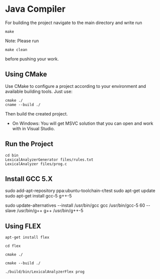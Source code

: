 # Java Compiler
For building the project navigate to the main directory and write run
```
make
```
Note: Please run
```
make clean
```
before pushing your work.


## Using CMake

Use CMake to configure a project according to your environment and available building tools. Just use:

```
cmake ./
cname --build ./
```

Then build the created project.

- On Windows: You will get MSVC solution that you can open and work with in Visual Studio.

## Run the Project

```
cd bin
LexicalAnalyzerGenerator files/rules.txt
LexicalAnalyzer files/prog.c
```

## Install GCC 5.X

sudo add-apt-repository ppa:ubuntu-toolchain-r/test
sudo apt-get update
sudo apt-get install gcc-5 g++-5

sudo update-alternatives --install /usr/bin/gcc gcc /usr/bin/gcc-5 60 --slave /usr/bin/g++ g++ /usr/bin/g++-5

## Using FLEX


```
apt-get install flex

cd flex

cmake ./

cmake --build ./

./build/bin/LexicalAnalyzerFlex prog
```




